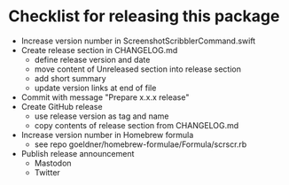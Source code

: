 # Checklist for releasing this package

- Increase version number in ScreenshotScribblerCommand.swift
- Create release section in CHANGELOG.md
  - define release version and date
  - move content of Unreleased section into release section
  - add short summary
  - update version links at end of file
- Commit with message "Prepare x.x.x release"
- Create GitHub release
  - use release version as tag and name
  - copy contents of release section from CHANGELOG.md
- Increase version number in Homebrew formula
  - see repo goeldner/homebrew-formulae/Formula/scrscr.rb
- Publish release announcement
  - Mastodon
  - Twitter
